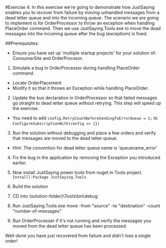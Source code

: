 #Exercise 4:
In this exercise we're going to demonstrate how JustSaying enables you to recover from failure by moving unhandled messages from a dead letter queue and into the incoming queue.
The scenario we are going to implement is for OrderProcessor to throw an exception when handling PlaceOrder command. Then we use JustSaying.Tools.exe to move the dead messages into the incoming queue after the bug (exceptiom) is fixed.

##Prerequisites: 
* Ensure you have set up 'multiple startup projects' for your solution of: ConsumerSite and OrderProcesor.

1. Simulate a bug in OrderProcessor during handling PlaceOrder command.
* Locate OrderPlacement 
* Modify it so that it throws an Exception while handling PlaceOrder.

2. Update the bus declaration in OrderProcessor so that failed messages go straight to dead letter queue without retrying. This step will speed up the exercise.
* You need to add `config.RetryCountBeforeSendingToErrorQueue = 1;` to `ConfigureSubscriptionWith(config => {})`

3. Run the solution without debugging and place a few orders and verify that messages are moved to the dead letter queue.
* Hint: The convention for dead letter queue name is 'queuename_error'

4. Fix the bug in the application by removing the Exception you introduced earlier.

5. Now install JustSaying power tools from nuget in Tools project. `Installl-Package JustSaying.Tools`

6. Build the solution

7. CD into {solution-folder}\Tools\bin\debug

8. Run JustSaying.Tools.exe move -from "source" -to "destination" -count "number-of-messages"

9. Run OrderProcesser if it's not running and verify the messages you moved from the dead letter queue has been processed.


Well-done you have just recovered from failure and didn't lose a single order!